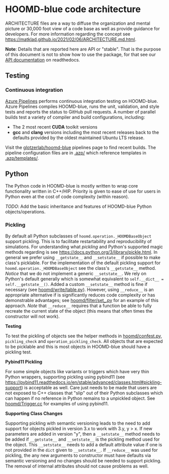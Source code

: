 # HOOMD-blue code architecture

ARCHITECTURE files are a way to diffuse the organization and mental picture or
30,000 foot view of a code base as well as provide guidance for developers.  For
more information regarding the concept see
https://matklad.github.io/2021/02/06/ARCHITECTURE.md.html.

**Note**: Details that are reported here are API or "stable".  That is the
purpose of this document is not to show how to use the package, for that see
our [API documentation][hoomd_documentation] on readthedocs.

[hoomd_documentation]: https://hoomd-blue.readthedocs.io/en/latest/

## Testing

### Continuous integration

[Azure Pipelines][azp_docs] performs continuous integration testing on
HOOMD-blue. Azure Pipelines compiles HOOMD-blue, runs the unit, validation, and
style tests and reports the status to GitHub pull requests. A number of parallel
builds test a variety of compiler and build configurations, including:

* The 2 most recent **CUDA** toolkit versions
* **gcc** and **clang** versions including the most recent releases back to the
  defaults provided by the oldest maintained Ubuntu LTS release.

Visit the [glotzerlab/hoomd-blue][hoomd_builds] pipelines page to find recent
builds. The pipeline configuration files are in [.azp/](.azp/) which reference
templates in [.azp/templates/](.azp/templates/).

[azp_docs]: https://docs.microsoft.com/en-us/azure/devops/pipelines
[hoomd_builds]: https://dev.azure.com/glotzerlab/hoomd-blue/_build

## Python

The Python code in HOOMD-blue is mostly written to wrap core functionality
written in C++/HIP.  Priority is given to ease of use for users in Python even
at the cost of code complexity (within reason).

_TODO_: Add the basic inheritance and features of HOOMD-blue Python
objects/operations.

### Pickling

By default all Python subclasses of `hoomd.operation._HOOMDBaseObject` support
pickling. This is to facilitate restartability and reproducibility of
simulations. For understanding what *pickling* and Python's supported magic
methods regarding is see https://docs.python.org/3/library/pickle.html. In
general we prefer using `__getstate__` and `__setstate__` if possible to make
class's picklable.  For the implementation of the default pickling support for
`hoomd.operation._HOOMDBaseObject` see the class's `__getstate__` method.
*Notice* that we do not implement a generic `__setstate__`. We rely on Python's
default generally which is somewhat equivalent to `self.__dict__ =
self.__getstate__()`. Added a custom `__setstate__` method is fine if necessary
(see [hoomd/write/table.py](hoomd/write/table.py)).  However, using `__reduce__`
is an appropriate alternative if is significantly reduces code complexity or has
demonstrable advantages; see [hoomd/filter/set\_.py](hoomd/filter/set_.py) for
an example of this approach.  _Note_ that `__reduce__` requires that a function
be able to fully recreate the current state of the object (this means that often
times the constructor will not work).

**Testing**

To test the pickling of objects see the helper methods in
[hoomd/confest.py](hoomd/conftest.py), `pickling_check` and
`operation_pickling_check`. All objects that are expected to be picklable and
this is most objects in HOOMD-blue should have a pickling test.

**Pybind11 Pickling**

For some simple objects like variants or triggers which have very thin Python
wrappers, supporting pickling using pybind11 (see
https://pybind11.readthedocs.io/en/stable/advanced/classes.html#pickling-support)
is acceptable as well. Care just needs to be made that users are not exposed to
C++ classes that "slip" out of their Python subclasses which can happen if no
reference in Python remains to a unpickled object. See
[hoomd/Trigger.cc](hoomd/Trigger.cc) for examples of using pybind11.

**Supporting Class Changes**

Supporting pickling with semantic versioning leads to the need to add support
for objects pickled in version 3.x to work with 3.y, y > x. If new parameters
are added in version "y", then a `__setstate__` method needs to be added if
`__getstate__` and `__setstate__` is the pickling method used for the object.
This `__setstate__` needs to add a default attribute value if one is not
provided in the `dict` given to `__setstate__`. If `__reduce__` was used for
pickling, the any new arguments to constructor must have defaults via semantic
versioning and no changes should be needed to support pickling. The removal of
internal attributes should not cause problems as well.
